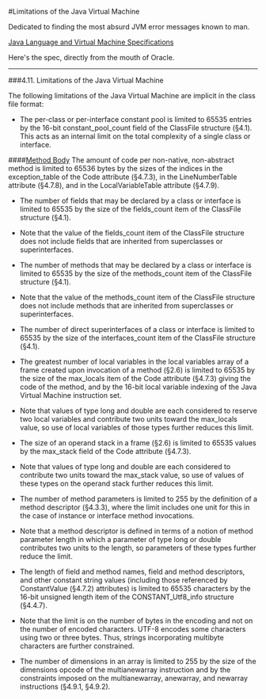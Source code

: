 #Limitations of the Java Virtual Machine

Dedicated to finding the most absurd JVM error messages known to man.

[Java Language and Virtual Machine Specifications](http://docs.oracle.com/javase/specs/)


Here's the spec, directly from the mouth of Oracle.

---

###4.11. Limitations of the Java Virtual Machine

The following limitations of the Java Virtual Machine are implicit in the class file format:

* The per-class or per-interface constant pool is limited to 65535 entries by the 16-bit constant_pool_count field of the ClassFile structure (§4.1). This acts as an internal limit on the total complexity of a single class or interface.

####[Method Body](src/method_body/README.md)
The amount of code per non-native, non-abstract method is limited to 65536 bytes by the sizes of the indices in the exception_table of the Code attribute (§4.7.3), in the LineNumberTable attribute (§4.7.8), and in the LocalVariableTable attribute (§4.7.9).

* The number of fields that may be declared by a class or interface is limited to 65535 by the size of the fields_count item of the ClassFile structure (§4.1).

* Note that the value of the fields_count item of the ClassFile structure does not include fields that are inherited from superclasses or superinterfaces.

* The number of methods that may be declared by a class or interface is limited to 65535 by the size of the methods_count item of the ClassFile structure (§4.1).

* Note that the value of the methods_count item of the ClassFile structure does not include methods that are inherited from superclasses or superinterfaces.

* The number of direct superinterfaces of a class or interface is limited to 65535 by the size of the interfaces_count item of the ClassFile structure (§4.1).

* The greatest number of local variables in the local variables array of a frame created upon invocation of a method (§2.6) is limited to 65535 by the size of the max_locals item of the Code attribute (§4.7.3) giving the code of the method, and by the 16-bit local variable indexing of the Java Virtual Machine instruction set.

* Note that values of type long and double are each considered to reserve two local variables and contribute two units toward the max_locals value, so use of local variables of those types further reduces this limit.

* The size of an operand stack in a frame (§2.6) is limited to 65535 values by the max_stack field of the Code attribute (§4.7.3).

* Note that values of type long and double are each considered to contribute two units toward the max_stack value, so use of values of these types on the operand stack further reduces this limit.

* The number of method parameters is limited to 255 by the definition of a method descriptor (§4.3.3), where the limit includes one unit for this in the case of instance or interface method invocations.

* Note that a method descriptor is defined in terms of a notion of method parameter length in which a parameter of type long or double contributes two units to the length, so parameters of these types further reduce the limit.

* The length of field and method names, field and method descriptors, and other constant string values (including those referenced by ConstantValue (§4.7.2) attributes) is limited to 65535 characters by the 16-bit unsigned length item of the CONSTANT_Utf8_info structure (§4.4.7).

* Note that the limit is on the number of bytes in the encoding and not on the number of encoded characters. UTF-8 encodes some characters using two or three bytes. Thus, strings incorporating multibyte characters are further constrained.

* The number of dimensions in an array is limited to 255 by the size of the dimensions opcode of the multianewarray instruction and by the constraints imposed on the multianewarray, anewarray, and newarray instructions (§4.9.1, §4.9.2).
